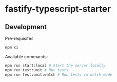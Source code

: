 # fastify-typescript-starter

## Development

Pre-requisites

```bash
npm ci
```

Available commands:

```bash
npm run start:local # Start the server locally
npm run test:unit # Run tests
npm run test:unit:watch # Run tests in watch mode
```
